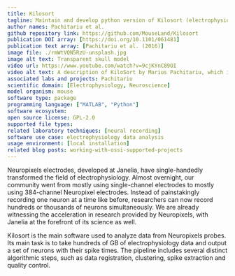 ```yaml
---
title: Kilosort
tagline: Maintain and develop python version of Kilosort (electrophysiology data).
author names: Pachitariu et al.
github repository link: https://github.com/MouseLand/Kilosort
publication DOI array: [https://doi.org/10.1101/061481]
publication text array: [Pachitariu et al. (2016)]
image file: ./rmWtVQN5RzU-unsplash.jpg
image alt text: Transparent skull model
video url: https://www.youtube.com/watch?v=9cjKYnC89OI
video alt text: A description of KiloSort by Marius Pachitariu, which is supported by the Open Science Software Initiative.
associated labs and projects: Pachitariu
scientific domain: [Electrophysiology, Neuroscience]
model organism: mouse
software type: package
programming language: ["MATLAB", "Python"]
software ecosystem:
open source license: GPL-2.0
supported file types:
related laboratory techniques: [neural recording]
software use case: electrophysiology data analysis
usage environment: [local installation]
related blog posts: working-with-ossi-supported-projects
---
```


Neuropixels electrodes, developed at Janelia, have single-handedly transformed the field of electrophysiology. Almost overnight, our community went from mostly using single-channel electrodes to mostly using 384-channel Neuropixel electrodes. Instead of painstakingly recording one neuron at a time like before, researchers can now record hundreds or thousands of neurons simultaneously. We are already witnessing the acceleration in research provided by Neuropixels, with Janelia at the forefront of its science as well.

Kilosort is the main software used to analyze data from Neuropixels probes. Its
main task is to take hundreds of GB of electrophysiology data and output a set of neurons with their spike times. The pipeline includes several distinct algorithmic steps, such as data registration, clustering, spike extraction and quality control.